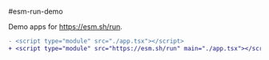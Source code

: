 #esm-run-demo

Demo apps for https://esm.sh/run.

```diff
- <script type="module" src="./app.tsx"></script>
+ <script type="module" src="https://esm.sh/run" main="./app.tsx"></script>
```
